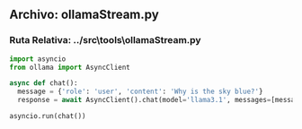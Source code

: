 
## Archivo: ollamaStream.py
### Ruta Relativa: ../src\tools\ollamaStream.py

```python
import asyncio
from ollama import AsyncClient

async def chat():
  message = {'role': 'user', 'content': 'Why is the sky blue?'}
  response = await AsyncClient().chat(model='llama3.1', messages=[message])

asyncio.run(chat())
```
